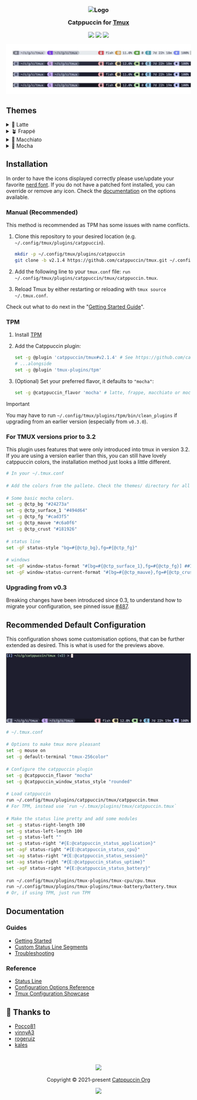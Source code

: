 <!-- markdownlint-disable -->
<h3 align="center">
 <img src="https://raw.githubusercontent.com/catppuccin/catppuccin/main/assets/logos/exports/1544x1544_circle.png" width="100" alt="Logo"/><br/>
 <img src="https://raw.githubusercontent.com/catppuccin/catppuccin/main/assets/misc/transparent.png" height="30" width="0px"/>
 Catppuccin for <a href="https://github.com/tmux/tmux">Tmux</a>
 <img src="https://raw.githubusercontent.com/catppuccin/catppuccin/main/assets/misc/transparent.png" height="30" width="0px"/>
</h3>

<p align="center">
    <a href="https://github.com/catppuccin/tmux/stargazers"><img src="https://img.shields.io/github/stars/catppuccin/tmux?colorA=363a4f&colorB=b7bdf8&style=for-the-badge"></a>
    <a href="https://github.com/catppuccin/tmux/issues"><img src="https://img.shields.io/github/issues/catppuccin/tmux?colorA=363a4f&colorB=f5a97f&style=for-the-badge"></a>
    <a href="https://github.com/catppuccin/tmux/contributors"><img src="https://img.shields.io/github/contributors/catppuccin/tmux?colorA=363a4f&colorB=a6da95&style=for-the-badge"></a>
</p>

<p align="center">
  <img src="./assets/preview.webp"/>
</p>
<!-- markdownlint-enable -->

## Themes

<details>
<summary>🌻 Latte</summary>

![Latte Flavor Preview](./assets/latte.webp)

</details>
<details>
<summary>🪴 Frappé</summary>

![Frappe Flavor Preview](./assets/frappe.webp)

</details>
<details>
<summary>🌺 Macchiato</summary>

![Macchiato Flavor Preview](./assets/macchiato.webp)

</details>
<details>
<summary>🌿 Mocha</summary>

![Mocha Flavor Preview](./assets/mocha.webp)

</details>

## Installation

In order to have the icons displayed correctly please use/update your favorite
[nerd font](https://www.nerdfonts.com/font-downloads).
If you do not have a patched font installed, you can override or remove any
icon. Check the [documentation](./docs/reference/configuration.md) on the
options available.

### Manual (Recommended)

This method is recommended as TPM has some issues with name conflicts.

<!-- x-release-please-start-version -->

1. Clone this repository to your desired location (e.g.
   `~/.config/tmux/plugins/catppuccin`).

   ```bash
   mkdir -p ~/.config/tmux/plugins/catppuccin
   git clone -b v2.1.4 https://github.com/catppuccin/tmux.git ~/.config/tmux/plugins/catppuccin/tmux
   ```

1. Add the following line to your `tmux.conf` file:
   `run ~/.config/tmux/plugins/catppuccin/tmux/catppuccin.tmux`.
1. Reload Tmux by either restarting or reloading with `tmux source ~/.tmux.conf`.
<!-- x-release-please-end -->

Check out what to do next in the "[Getting Started Guide](./docs/tutorials/01-getting-started.md)".

### TPM

<!-- x-release-please-start-version -->

1.  Install [TPM](https://github.com/tmux-plugins/tpm)
1.  Add the Catppuccin plugin:

    ```bash
    set -g @plugin 'catppuccin/tmux#v2.1.4' # See https://github.com/catppuccin/tmux/tags for additional tags
    # ...alongside
    set -g @plugin 'tmux-plugins/tpm'
    ```

1.  (Optional) Set your preferred flavor, it defaults to `"mocha"`:

    ```bash
    set -g @catppuccin_flavor 'mocha' # latte, frappe, macchiato or mocha
    ```

    <!-- x-release-please-end -->

> [!IMPORTANT]
> You may have to run `~/.config/tmux/plugins/tpm/bin/clean_plugins`
> if upgrading from an earlier version
> (especially from `v0.3.0`).

### For TMUX versions prior to 3.2

This plugin uses features that were only introduced into tmux in version 3.2.
If you are using a version earlier than this, you can still have lovely
catppuccin colors, the installation method just looks a little different.

```sh
# In your ~/.tmux.conf

# Add the colors from the pallete. Check the themes/ directory for all options.

# Some basic mocha colors.
set -g @ctp_bg "#24273a"
set -g @ctp_surface_1 "#494d64"
set -g @ctp_fg "#cad3f5"
set -g @ctp_mauve "#c6a0f6"
set -g @ctp_crust "#181926"

# status line
set -gF status-style "bg=#{@ctp_bg},fg=#{@ctp_fg}"

# windows
set -gF window-status-format "#[bg=#{@ctp_surface_1},fg=#{@ctp_fg}] ##I ##T "
set -gF window-status-current-format "#[bg=#{@ctp_mauve},fg=#{@ctp_crust}] ##I ##T "
```

### Upgrading from v0.3

Breaking changes have been introduced since 0.3, to understand how to migrate
your configuration, see pinned issue [#487](https://github.com/catppuccin/tmux/issues/487).

## Recommended Default Configuration

This configuration shows some customisation options, that can be further
extended as desired.
This is what is used for the previews above.

![Example configuration](./assets/mocha.webp)

```bash
# ~/.tmux.conf

# Options to make tmux more pleasant
set -g mouse on
set -g default-terminal "tmux-256color"

# Configure the catppuccin plugin
set -g @catppuccin_flavor "mocha"
set -g @catppuccin_window_status_style "rounded"

# Load catppuccin
run ~/.config/tmux/plugins/catppuccin/tmux/catppuccin.tmux
# For TPM, instead use `run ~/.tmux/plugins/tmux/catppuccin.tmux`

# Make the status line pretty and add some modules
set -g status-right-length 100
set -g status-left-length 100
set -g status-left ""
set -g status-right "#{E:@catppuccin_status_application}"
set -agF status-right "#{E:@catppuccin_status_cpu}"
set -ag status-right "#{E:@catppuccin_status_session}"
set -ag status-right "#{E:@catppuccin_status_uptime}"
set -agF status-right "#{E:@catppuccin_status_battery}"

run ~/.config/tmux/plugins/tmux-plugins/tmux-cpu/cpu.tmux
run ~/.config/tmux/plugins/tmux-plugins/tmux-battery/battery.tmux
# Or, if using TPM, just run TPM
```

## Documentation

### Guides

- [Getting Started](./docs/tutorials/01-getting-started.md)
- [Custom Status Line Segments](./docs/tutorials/02-custom-status.md)
- [Troubleshooting](./docs/guides/troubleshooting.md)

### Reference

- [Status Line](./docs/reference/status-line.md)
- [Configuration Options Reference](./docs/reference/configuration.md)
- [Tmux Configuration Showcase](https://github.com/catppuccin/tmux/discussions/317)

## 💝 Thanks to

- [Pocco81](https://github.com/Pocco81)
- [vinnyA3](https://github.com/vinnyA3)
- [rogeruiz](https://github.com/rogeruiz)
- [kales](https://github.com/kjnsn)

&nbsp;

<!-- markdownlint-disable -->
<p align="center">
<img src="https://raw.githubusercontent.com/catppuccin/catppuccin/main/assets/footers/gray0_ctp_on_line.svg?sanitize=true" /></p>
<p align="center">Copyright &copy; 2021-present <a href="https://github.com/catppuccin" target="_blank">Catppuccin Org</a>
<p align="center"><a href="https://github.com/catppuccin/catppuccin/blob/main/LICENSE"><img src="https://img.shields.io/static/v1.svg?style=for-the-badge&label=License&message=MIT&logoColor=d9e0ee&colorA=363a4f&colorB=b7bdf8"/></a></p>
<!-- markdownlint-enable -->

